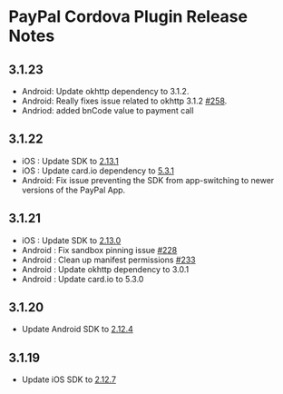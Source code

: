 PayPal Cordova Plugin Release Notes
===================================

3.1.23 
------
* Android: Update okhttp dependency to 3.1.2.
* Android: Really fixes issue related to okhttp 3.1.2 [#258](https://github.com/paypal/PayPal-Android-SDK/issues/258).
* Andriod: added bnCode value to payment call

3.1.22 
------
* iOS : Update SDK to [2.13.1](https://github.com/paypal/PayPal-iOS-SDK/releases/tag/2.13.1)
* iOS : Update card.io dependency to [5.3.1](https://github.com/card-io/card.io-iOS-SDK/releases/tag/5.3.1)
* Android: Fix issue preventing the SDK from app-switching to newer versions of the PayPal App.

3.1.21 
------
* iOS : Update SDK to [2.13.0](https://github.com/paypal/PayPal-iOS-SDK/releases/tag/2.13.0)
* Android : Fix sandbox pinning issue [#228](https://github.com/paypal/PayPal-Android-SDK/issues/228)
* Android : Clean up manifest permissions [#233](https://github.com/paypal/PayPal-Android-SDK/issues/233)
* Android : Update okhttp dependency to 3.0.1
* Android : Update card.io to 5.3.0

3.1.20
------
* Update Android SDK to [2.12.4](https://github.com/paypal/PayPal-Android-SDK/releases/tag/2.12.4)

3.1.19
------
* Update iOS SDK to [2.12.7](https://github.com/paypal/PayPal-iOS-SDK/releases/tag/2.12.7)

